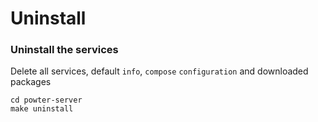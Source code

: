 # Uninstall 

### Uninstall the services 
Delete all services, default `info`, `compose` `configuration`  and downloaded packages
```
cd powter-server
make uninstall 
```